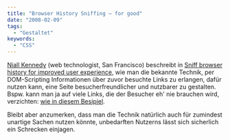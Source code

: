 ```yaml
---
title: "Browser History Sniffing — for good"
date: "2008-02-09"
tags:
  - "Gestaltet"
keywords:
  - "CSS"
---
```


[Niall Kennedy](http://www.niallkennedy.com/about/) (web technologist, San Francisco) beschreibt in [Sniff browser history for improved user experience](http://www.niallkennedy.com/blog/2008/02/browser-history-sniff.html), wie man die bekannte Technik, per DOM-Scripting Informationen über zuvor besuchte Links zu erlangen, dafür nutzen kann, eine Seite besucherfreundlicher und nutzbarer zu gestalten. Bspw. kann man ja auf viele Links, die der Besucher eh' nie brauchen wird, verzichten: [wie in diesem Besipiel](http://www.niallkennedy.com/code/linktest/reader/).

Bleibt aber anzumerken, dass man die Technik natürlich auch für zumindest unartige Sachen nutzen könnte, unbedarften Nutzerns lässt sich sicherlich ein Schrecken einjagen.
